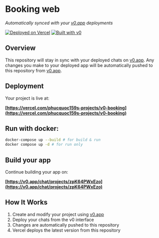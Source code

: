 # Booking web

*Automatically synced with your [v0.app](https://v0.app) deployments*

[![Deployed on Vercel](https://img.shields.io/badge/Deployed%20on-Vercel-black?style=for-the-badge&logo=vercel)](https://vercel.com/phucquoc159s-projects/v0-booking)
[![Built with v0](https://img.shields.io/badge/Built%20with-v0.app-black?style=for-the-badge)](https://v0.app/chat/projects/zpK64PWxEzo)

## Overview

This repository will stay in sync with your deployed chats on [v0.app](https://v0.app).
Any changes you make to your deployed app will be automatically pushed to this repository from [v0.app](https://v0.app).

## Deployment

Your project is live at:

**[https://vercel.com/phucquoc159s-projects/v0-booking](https://vercel.com/phucquoc159s-projects/v0-booking)**

## Run with docker:

```bash
docker-compose up --build # for build & run
docker compose up -d # for run only
```

## Build your app

Continue building your app on:

**[https://v0.app/chat/projects/zpK64PWxEzo](https://v0.app/chat/projects/zpK64PWxEzo)**

## How It Works

1. Create and modify your project using [v0.app](https://v0.app)
2. Deploy your chats from the v0 interface
3. Changes are automatically pushed to this repository
4. Vercel deploys the latest version from this repository
